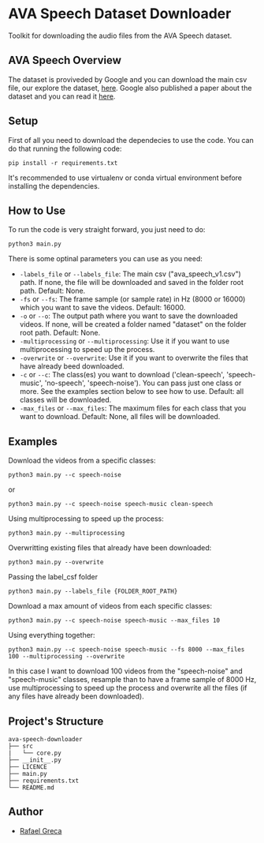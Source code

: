 # AVA Speech Dataset Downloader

Toolkit for downloading the audio files from the AVA Speech dataset.

## AVA Speech Overview

The dataset is proviveded by Google and you can download the main csv file, our explore the dataset, [here](http://research.google.com/ava/download.html#ava_speech_download). Google also published a paper about the dataset and you can read it [here](https://arxiv.org/abs/1808.00606).

## Setup

First of all you need to download the dependecies to use the code. You can do that running the following code:

```	
pip install -r requirements.txt
```	

It's recommended to use virtualenv or conda virtual environment before installing the dependencies.

## How to Use

To run the code is very straight forward, you just need to do:

```python3 
python3 main.py
```

There is some optinal parameters you can use as you need:
- `-labels_file` or `--labels_file`: The main csv ("ava_speech_v1.csv") path. If none, the file will be downloaded and saved in the folder root path. Default: None.
- `-fs` or `--fs`: The frame sample (or sample rate) in Hz (8000 or 16000) which you want to save the videos. Default: 16000.
- `-o` or `--o`: The output path where you want to save the downloaded videos. If none, will be created a folder named "dataset" on the folder root path. Default: None.
- `-multiprocessing` or `--multiprocessing`: Use it if you want to use multiprocessing to speed up the process.
- `-overwrite` or `--overwrite`: Use it if you want to overwrite the files that have already beed downloaded.
- `-c` or `--c`: The class(es) you want to download ('clean-speech', 'speech-music', 'no-speech', 'speech-noise'). You can pass just one class or more. See the examples section below to see how to use. Default: all classes will be downloaded.
- `-max_files` or `--max_files`: The maximum files for each class that you want to download. Default: None, all files will be downloaded.

## Examples

Download the videos from a specific classes:

```python3 
python3 main.py --c speech-noise
```

or

```python3 
python3 main.py --c speech-noise speech-music clean-speech
```

Using multiprocessing to speed up the process:

```python3 
python3 main.py --multiprocessing
```

Overwritting existing files that already have been downloaded:

```python3 
python3 main.py --overwrite
```

Passing the label_csf folder

```python3 
python3 main.py --labels_file {FOLDER_ROOT_PATH}
```

Download a max amount of videos from each specific classes:

```python3 
python3 main.py --c speech-noise speech-music --max_files 10
```

Using everything together:

```python3 
python3 main.py --c speech-noise speech-music --fs 8000 --max_files 100 --multiprocessing --overwrite
```

In this case I want to download 100 videos from the "speech-noise" and "speech-music" classes, resample than to have a frame sample of 8000 Hz, use multiprocessing to speed up the process and overwrite all the files (if any files have already been downloaded).

## Project's Structure
```
ava-speech-downloader
├── src
|   └── core.py
├── __init__.py
├── LICENCE
├── main.py
├── requirements.txt
└── README.md
```

## Author
- [Rafael Greca](https://github.com/rafaelgreca)